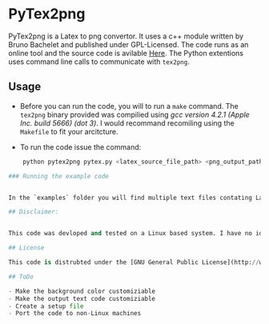 # PyTex2png 


PyTex2png is a Latex to png convertor. It uses a c++ module written by Bruno Bachelet and published under GPL-Licensed. The code runs as an online tool and the source code is avilable [Here](http://www.nawouak.net/?cat=informatics.tex2png+lang=en). The Python extentions uses command line calls to communicate with `tex2png`. 

## Usage

+ Before you can run the code, you will to run a `make` command. The `tex2png` binary provided was compilied using *gcc version 4.2.1 (Apple Inc. build 5666) (dot 3)*. I would recommand recomiling using the `Makefile` to fit your arcitcture.

+ To run the code issue the command: 

```python
    python pytex2png pytex.py <latex_source_file_path> <png_output_path> [BOOLEAN]```

### Running the example code


In the `examples` folder you will find multiple text files contating LaTeX code. The file `examples.py` will convert every file in the `examples` folder and covert the LaTeX code to a png file. The output png file will have transperant background and white text. You can see the examples code output in the `output` folder. 

## Disclaimer: 


This code was devloped and tested on a Linux based system. I have no idea if it will work on another system. If you have tested it on another system, please let me know. 

## License

This code is distrubted under the [GNU General Public License](http://www.gnu.org/copyleft/gpl.html)

## ToDo 

- Make the background color customiziable
- Make the output text code customiziable
- Create a setup file
- Port the code to non-Linux machines
